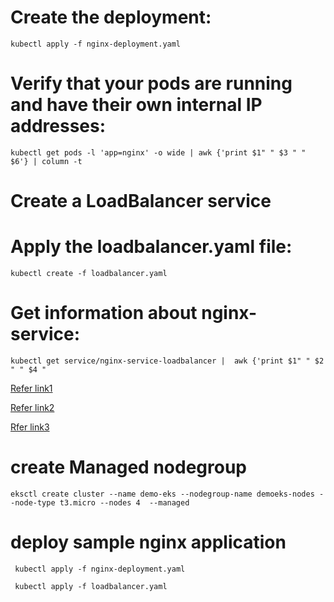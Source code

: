 # Create the deployment:
```
kubectl apply -f nginx-deployment.yaml
```

# Verify that your pods are running and have their own internal IP addresses:
```
kubectl get pods -l 'app=nginx' -o wide | awk {'print $1" " $3 " " $6'} | column -t
```

# Create a LoadBalancer service

# Apply the loadbalancer.yaml file:

```
kubectl create -f loadbalancer.yaml
```


# Get information about nginx-service:
```
kubectl get service/nginx-service-loadbalancer |  awk {'print $1" " $2 " " $4 " 
```

[Refer link1](https://docs.aws.amazon.com/eks/latest/userguide/sample-deployment.html)

[Refer link2](https://docs.aws.amazon.com/eks/latest/userguide/sample-deployment.html)

[Rfer link3](https://aws.amazon.com/premiumsupport/knowledge-center/eks-access-kubernetes-services/)


# create Managed nodegroup
```
eksctl create cluster --name demo-eks --nodegroup-name demoeks-nodes --node-type t3.micro --nodes 4  --managed

```

# deploy sample nginx application

```
 kubectl apply -f nginx-deployment.yaml
  
 kubectl apply -f loadbalancer.yaml
 
``` 
